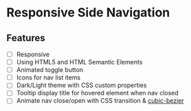 # Responsive Side Navigation

## Features

- [ ] Responsive
- [ ] Using HTML5 and HTML Semantic Elements
- [ ] Animated toggle button
- [ ] Icons for nav list items
- [ ] Dark/Light theme with CSS custom properties
- [ ] Tooltip display title for hovered element when nav closed
- [ ] Animate nav close/open with CSS transition & [cubic-bezier](https://cubic-bezier.com/)
